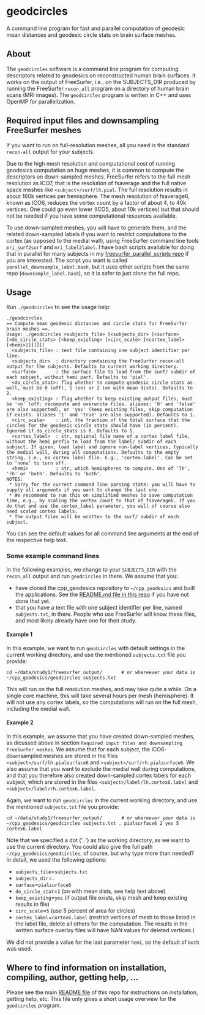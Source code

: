 # geodcircles

A command line program for fast and parallel computation of geodesic mean distances and geodesic circle stats on brain surface meshes.


## About

The `geodcircles` software is a command line program for computing descriptors related to geodesics on reconstructed human brain surfaces. It works on the output of FreeSurfer, i.e., on the SUBJECTS_DIR produced by running the FreeSurfer `recon_all` program on a directory of human brain scans (MRI images). The `geodcircles` program is written in C++ and uses OpenMP for parallelization.


## Required input files and downsampling FreeSurfer meshes

If you want to run on full-resolution meshes, all you need is the standard `recon-all` output for your subjects.

Due to the high mesh resolution and computational cost of running geodesics computation on huge meshes, it is common to compute the descriptors on down-sampled meshes. FreeSurfer refers to the full mesh resolution as ICO7, that is the resolution of fsaverage and the full native space meshes like `<subject>/surf/lh.pial`. The full resolution results in about 160k vertices per hemisphere. The mesh resolution of fsaverage6, known as ICO6, reduces the vertex count by a factor of about 4, to 40k vertices. One could go even lower (ICO5, about 10k  vertices) but that should not be needed if you have some computational resources available.

To use down-sampled meshes, you will have to generate them, and the related down-sampled labels if you want to restrict computations to the cortex (as opposed to the medial wall), using FreeSurfer command line tools `mri_surf2surf` and `mri_label2label`. I have bash scripts available for doing that in parallel for many subjects in my [freesurfer_parallel_scripts repo](https://github.com/dfsp-spirit/freesurfer_parallel_scripts/tree/main/tools) if you are interested. The script you want is called `parallel_downsample_label.bash`, but it uses other scripts from the same repo (`downsample_label.bash`), so it is safer to just clone the full repo.


## Usage

Run `./geodcircles` to see the usage help:

```
./geodcircles
== Compute mean geodesic distances and circle stats for FreeSurfer brain meshes ==.
Usage: ./geodcircles <subjects_file> [<subjects_dir> [<surface> [<do_circle_stats> [<keep_existing> [<circ_scale> [<cortex_label> [<hemi>]]]]]]]
  <subjects_file> : text file containing one subject identifier per line.
  <subjects_dir>  : directory containing the FreeSurfer recon-all output for the subjects. Defaults to current working directory.
  <surface>       : the surface file to load from the surf/ subdir of each subject, without hemi part. Defaults to 'pial'.
  <do_circle_stat>: flag whether to compute geodesic circle stats as well, must be 0 (off), 1 (on) or 2 (on with mean dists). Defaults to 2.
  <keep_existing> : flag whether to keep existing output files, must be 'no' (off: recompute and overwrite files. aliases: '0' and 'false' are also supported), or 'yes' (keep existing files, skip computation if exists. aliases '1' and 'true' are also supported). Defaults to 1.
  <circ_scale>    : int, the fraction of the total surface that the circles for the geodesic circle stats should have (in percent). Ignored if do_circle_stats is 0. Defaults to 5.
  <cortex_label>  : str, optional file name of a cortex label file, without the hemi prefix to load from the label/ subdir of each subject. If given, load label and ignore non-label vertices, typically the medial wall, during all computations. Defaults to the empty string, i.e., no cortex label file. E.g., 'cortex.label'. Can be set to 'none' to turn off.
  <hemi>          : str, which hemispheres to compute. One of 'lh', 'rh' or 'both'. Defaults to 'both'.
NOTES:
 * Sorry for the current command line parsing state: you will have to supply all arguments if you want to change the last one.
 * We recommend to run this on simplified meshes to save computation time, e.g., by scaling the vertex count to that of fsaverage6. If you do that and use the cortex_label parameter, you will of course also need scaled cortex labels.
 * The output files will be written to the surf/ subdir of each subject.
```

You can see the default values for all command line arguments at the end of the respective help text.

### Some example command lines

In the following examples, we change to your `SUBJECTS_DIR` with the `recon_all` output and run `geodcircles` in there. We assume that you:

* have cloned the cpp_geodesics repository to `~/cpp_geodesics` and built the applications. See the [README.md  file in this repo](./README.md) if you have not done that yet.
* that you have a text file with one subject identifier per line, named `subjects.txt`, in there. People who use FreeSurfer will know these files, and most likely already have one for their study.


#### Example 1

In this example, we want to run `geodcircles` with default settings in the current working directory, and use the mentioned `subjects.txt` file you provide:

```shell
cd ~/data/study1/freesurfer_output/       # or whereever your data is
~/cpp_geodesics/geodcircles subjects.txt
```

This will run on the full resolution meshes, and may take quite a while. On a single core machine, this will take several hours per mesh (hemisphere). It will not use any cortex labels, so the computations will run on the full mesh, including the medial wall.

#### Example 2

In this example, we assume that you have created down-sampled meshes, as dicussed above in section `Required input files and downsampling FreeSurfer meshes`. We assume that for each subject, the ICO6-downsampled meshes are stored in the files `<subject>/surf/lh.pialsurface6` and `<subject>/surf/rh.pialsurface6`. We also assume that you want to exclude the medial wall during computations, and that you therefore also created down-sampled cortex labels for each subject, which are stored in the files `<subject>/label/lh.cortex6.label` and `<subject>/label/rh.cortex6.label`.

Again, we want to run `geodcircles` in the current working directory, and use the mentioned `subjects.txt` file you provide:

```shell
cd ~/data/study1/freesurfer_output/       # or whereever your data is
~/cpp_geodesics/geodcircles subjects.txt . pialsurface6 2 yes 5 cortex6.label
```

Note that we specified a dot ('`.`') as the working directory, as we want to use the current directory. You could also give the full path `~/cpp_geodesics/geodcircles`, of course, but why type more than needed? In detail, we used the following options:

* `subjects_file`=`subjects.txt`
* `subjects_dir`=`.`
* `surface`=`pialsurface6`
* `do_circle_stat`=`2` (on with mean dists, see help text above)
* `keep_existing`=`yes`  (if output file exists, skip mesh and keep existing results in file)
* `circ_scale`=`5`     (use 5 percent of area for circles)
* `cortex_label`=`cortex6.label`   (restrict vertices of mesh to those listed in the label file, delete all others for the computation. The results in the written surface overlay files will have NAN values for deleted vertices.)

We did not provide a value for the last parameter `hemi`, so the default of `both` was used.


## Where to find information on installation, compiling, author, getting help, ...

Please see the main [README file](./README.md) of this repo for instructions on installation, getting help, etc. This file only gives a short usage overview for the `geodcircles` program.
